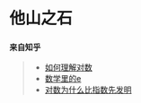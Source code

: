 # 他山之石


### ``来自知乎``

>* [如何理解对数](https://www.zhihu.com/question/26097157)
>* [数学里的e](https://www.zhihu.com/question/20296247/answer/29370489)
>* [对数为什么比指数先发明](https://www.zhihu.com/question/21453993)

